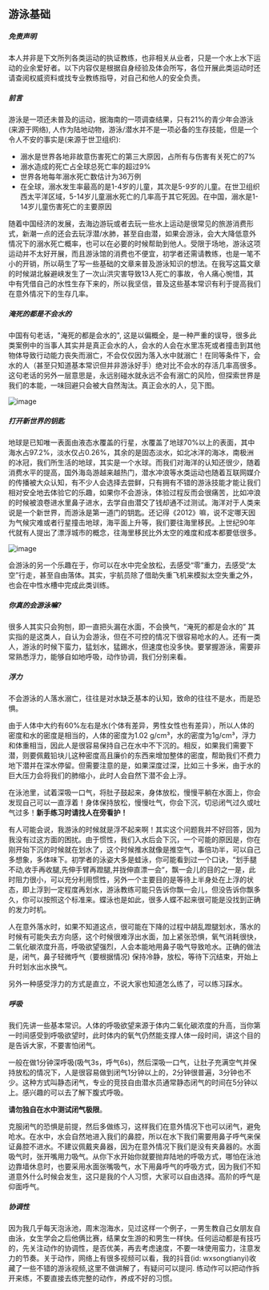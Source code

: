 ## 游泳基础

##### 免责声明

本人并非是下文所列各类运动的执证教练，也非相关从业者，只是一个水上水下运动的业余爱好者。以下内容仅是根据自身经验及体会所写，各位开展此类运动时还请查阅权威资料或找专业教练指导，对自己和他人的安全负责。

##### 前言

游泳是一项还未普及的运动，据海南的一项调查结果，只有21%的青少年会游泳(来源于网络), 人作为陆地动物，游泳/潜水并不是一项必备的生存技能，但是一个令人不安的事实是(来源于世卫组织):

* 溺水是世界各地非故意伤害死亡的第三大原因，占所有与伤害有关死亡的7%
* 溺水造成的死亡占全球总死亡率的超过9%
* 世界各地每年溺水死亡数估计为36万例
* 在全球，溺水发生率最高的是1-4岁的儿童，其次是5-9岁的儿童。在世卫组织西太平洋区域，5-14岁儿童溺水死亡的几率高于其它死因。在中国，溺水是1-14岁儿童伤害死亡的主要原因

随着中国经济的发展，去海边游玩或者去玩一些水上运动是很常见的旅游消费形式，新潮一点的还会去玩浮潜/水肺，甚至自由潜，如果会游泳，会大大降低意外情况下的溺水死亡概率，也可以在必要的时候帮助到他人。受限于场地，游泳这项运动并不太好开展，而且游泳馆的消费也不便宜，初学者还需请教练，也是一笔不小的开销，所以萌生了写一些基础的文章来普及游泳知识的想法。在我写这篇文章的时候湖北躲避峡发生了一次山洪灾害导致13人死亡的事故，令人痛心惋惜，其中有凭借自己的水性生存下来的，所以我坚信，普及这些基本常识有利于提高我们在意外情况下的生存几率。

##### 淹死的都是不会水的
中国有句老话，"淹死的都是会水的",  这是以偏概全，是一种严重的误导，很多此类案例中的当事人其实并是真正会水的人，会水的人会在水里冻死或者撞击到其他物体导致行动能力丧失而溺亡，不会仅仅因为落入水中就溺亡！在同等条件下，会水的人（甚至只知道基本常识但并非游泳好手）绝对比不会水的存活几率高很多。这句老话的另外一层意思是，永远别碰水就永远不会有溺亡的风险，但探索世界是我们的本能，一味回避只会被大自然淘汰。真正会水的人，见下图。

![image](https://pic2.zhimg.com/80/v2-3fead0b70a0b7a20318da61a9e280b0c_hd.jpg)

##### 打开新世界的钥匙

地球是已知唯一表面由液态水覆盖的行星，水覆盖了地球70%以上的表面，其中海水占97.2%，淡水仅占0.26%，其余的是固态淡水，如北冰洋的海冰，南极洲的冰冠，我们所生活的地球，其实是一个水球。而我们对海洋的认知还很少，随着消费水平的提高，国外海岛游越来越热门，潜水冲浪等水类运动也随着互联网媒介的传播被大众认知，有不少人会选择去尝鲜，只有拥有不错的游泳技能才能让我们相对安全地去体验它的乐趣，如果你不会游泳，体验过程反而会很痛苦，比如冲浪的时候被浪卷进水里鼻子进水，去学自由潜交了钱却通不过测试。海洋对于人类来说是一个新世界，而游泳是第一道门的钥匙。还记得《2012》嘛，说不定哪天因为气候灾难或者行星撞击地球，海平面上升等，我们要往海里移民。上世纪90年代就有人提出了漂浮城市的概念，往海里移民比外太空的难度和成本都要低很多。

![image](https://pic2.zhimg.com/80/9bdb9b56d81af2bd0642d9783dbf2f05_hd.jpg)

会游泳的另一个乐趣在于，你可以在水中完全放松，去感受“零”重力，去感受“太空”行走，甚至自由落体。其实，宇航员除了借助失重飞机来模拟太空失重之外，也会在中性水槽中完成此类训练。

##### 你真的会游泳嘛?

很多人其实只会狗刨，即一直把头漏在水面，不会换气，“淹死的都是会水的” 其实指的是这类人，自认为会游泳，但在不可控的情况下很容易呛水的人。还有一类人，游泳的时候下蛮力，猛划水，猛踢水，但速度也没多快。要掌握游泳，需要非常熟悉浮力，能够自如地呼吸，动作协调，我们分别来看。

##### 浮力

不会游泳的人落水溺亡，往往是对水缺乏基本的认知，致命的往往不是水，而是恐惧。

由于人体中大约有60%左右是水(个体有差异，男性女性也有差异），所以人体的密度和水的密度是相当的，人体的密度为1.02 g/cm³，水的密度为1g/cm³，浮力和体重相当，因此人是很容易保持自己在水中不下沉的。相反，如果我们需要下潜，则要佩戴铅块儿这种密度高且廉价的东西来增加整体的密度，帮助我们不费力地下潜并在深水停留。但需要注意的是，如果深度过深，比如三十多米，由于水的巨大压力会将我们的肺缩小，此时人会自然下潜不会上浮。

在泳池里，试着深吸一口气，将肚子鼓起来，身体放松，慢慢平躺在水面上，你会发现自己可以一直浮着！身体保持放松，慢慢吐气，你会下沉，切忌闭气过久或吐气过多！**新手练习时请找人在旁看护！**

有人可能会说，我游泳的时候就是浮不起来啊！其实这个问题我并不好回答，因为我没有过这方面的困扰。由于惯性，我们入水后会下沉，一个可能的原因是，你在刚开始下沉的时候就在划水了，这个时候推水就像是推空气，事倍功半，可以自己多想象，多体味下。初学者的泳姿大多是蛙泳，你可能看到过一个口诀，“划手腿不动,收手再收腿,先伸手臂再蹬腿,并拢伸直漂一会“，飘一会儿的目的之一是，此时阻力很小，可以充分利用惯性，另外一个主要目的是等待上半身处在上浮的状态，即上浮到一定程度再划水，游泳教练可能只告诉你飘一会儿，但没告诉你飘多久，你可以按照这个标准来。蝶泳也是如此，很多人蝶不起来很可能是没找到正确的发力时机。

人在意外落水时，如果不知道这点，很可能在下降的过程中胡乱蹬腿划水，落水的时候有可能失去方向感，这个时候很难浮出水面，加上紧张恐惧，氧气消耗很快，二氧化碳浓度升高，呼吸欲望强烈，人会本能地用鼻子吸气导致呛水。正确的做法是，闭气，鼻子轻微呼气（要根据情况) 保持冷静，放松，等待下沉结束，开始上升时划水出水换气。

另外一种感受浮力的方式是直立，不说大家也知道怎么练了，可以练习踩水。

##### 呼吸

我们先讲一些基本常识。人体的呼吸欲望来源于体内二氧化碳浓度的升高，当你第一时间感受到呼吸欲望时，此时体内的氧气仍然能支撑人体一段时间，讲这个目的是告诉大家，不要害怕闭气。

一般在做1分钟深呼吸(吸气3s，呼气6s)，然后深吸一口气，让肚子充满空气并保持放松的情况下，人是很容易做到闭气1分钟以上的，2分钟很普遍，3分钟也不少。这种方式叫静态闭气，专业的竞技自由潜水员通常静态闭气的时间在5分钟以上。感兴趣的可以去了解下腹式呼吸。

**请勿独自在水中测试闭气极限**。

克服闭气的恐惧是前提，然后多做练习，这样我们在意外情况下也可以闭气，避免呛水。在水中，水会自然地进入我们的鼻腔，所以在水下我们需要用鼻子呼气来保证鼻腔不进水。不建议佩戴夹鼻器，因为在意外情况下我们是没有夹鼻器的。水面吸气时，张开嘴用力吸气。从你下水开始你就要抛弃陆地的呼吸方式，哪怕在泳池边靠墙休息时，也要采用水面张嘴吸气，水下用鼻呼气的呼吸方式，因为我们不知道意外什么时候会发生，这只是我的个人习惯，大家可以自由选择。高阶的呼气是仰面呼气。

##### 协调性

因为我几乎每天泡泳池，周末泡海水，见过这样一个例子，一男生教自己女朋友自由泳，女生学会之后他俩比赛，结果女生游的和男生一样快。任何运动都是有技巧的，先关注动作的协调性，是否优美，再去考虑速度，不要一味使用蛮力，注意发力的节奏。关于动作，网络上有很多视频可以看，我的抖音(id: wxsongtianyi)收藏了一些不错的游泳视频,这里不做讲解了，有疑问可以提问. 练动作可以把动作拆开来练，不要直接去练完整的动作，养成不好的习惯。

